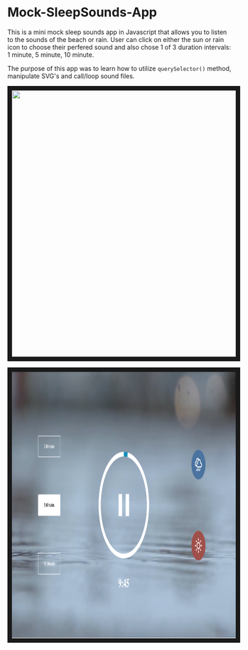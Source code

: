 # Mock-SleepSounds-App

<p>This is a mini mock sleep sounds app in Javascript that allows you to listen to the sounds of the beach or rain. User can click on either the sun or rain icon to choose their perfered sound and also chose 1 of 3 duration intervals: 1 minute, 5 minute, 10 minute.</p>
<p>The purpose of this app was to learn how to utilize <code>querySelector()</code> method, manipulate SVG's and call/loop sound files.</p>
<p align="center">
    <img src="./pictures/demo_beach.png" width="1200" height="600px" border="10px" align="center"/>
<p/>

<p align="center">
    <img src="./pictures/demo_rain.png" width="1200" height="600px" border="10px" align="center"/>
<p/>
